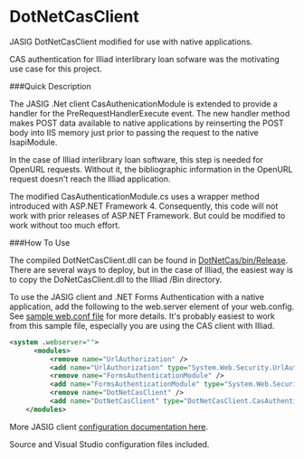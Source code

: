 DotNetCasClient
===============

JASIG DotNetCasClient modified for use with native applications.  

CAS authentication for Illiad interlibrary loan sofware was the motivating use case for this project.

###Quick Description

The JASIG .Net client CasAuthenicationModule is extended to provide a handler for the PreRequestHandlerExecute event. The new handler method makes POST data available to native applications by reinserting the POST body into IIS memory just prior to passing the request to the native IsapiModule. 

In the case of Illiad interlibrary loan software, this step is needed for OpenURL requests. Without it, the bibliographic information in the OpenURL request doesn't reach the Illiad application.  

The modified CasAuthenticationModule.cs uses a wrapper method introduced with ASP.NET Framework 4.  Consequently, this code will not work with prior releases of ASP.NET Framework.  But could be modified to work without too much effort. 

###How To Use

The compiled DotNetCasClient.dll can be found in <a href="https://github.com/mspalti/DotNetCasClient/tree/master/DotNetCasClient/bin/Release">DotNetCas/bin/Release</a>. There are several ways to deploy, but in the case of Illiad, the easiest way is to copy the DoNetCasClient.dll to the Illiad /Bin directory.

To use the JASIG client and .NET Forms Authentication with a native application, add the following to the web.server 
element of your web.config.  See <a href="https://github.com/mspalti/DotNetCasClient/blob/master/Configuration/web.config">sample web.conf file</a> for more details. It's probably easiest to work from this sample file, especially you are using the CAS client with Illiad.

```xml
<system .webserver=""> 
      <modules>
		  <remove name="UrlAuthorization" />
		  <add name="UrlAuthorization" type="System.Web.Security.UrlAuthorizationModule" />
 		  <remove name="FormsAuthenticationModule" />
		  <add name="FormsAuthenticationModule" type="System.Web.Security.FormsAuthenticationModule" />
		  <remove name="DotNetCasClient" />
		  <add name="DotNetCasClient" type="DotNetCasClient.CasAuthenticationModule,DotNetCasClient" />		
    </modules>
```


More JASIG client <a href="https://wiki.jasig.org/display/CASC/.Net+Cas+Client">configuration documentation here</a>.

Source and Visual Studio configuration files included.   
